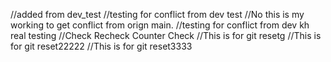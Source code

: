 //added from dev_test
//testing for conflict from dev test
//No this is my working to get conflict from orign main.
//testing for conflict from dev kh real testing
//Check Recheck Counter Check
//This is for git resetg
//This is for git reset22222
//This is for git reset3333
